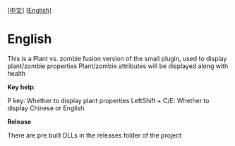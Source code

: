 [[中文]](https://github.com/SalmonCN-RH/BetterShow/blob/main/README.md#%E4%B8%AD%E6%96%87)   [[English]](https://github.com/SalmonCN-RH/BetterShow/blob/main/README_ENG.md#english)
# English
This is a Plant vs. zombie fusion version of the small plugin, used to display plant/zombie properties
Plant/zombie attributes will be displayed along with health

**Key help**:

P key: Whether to display plant properties
LeftShift + C/E: Whether to display Chinese or English

**Release**

There are pre built DLLs in the releases folder of the project
